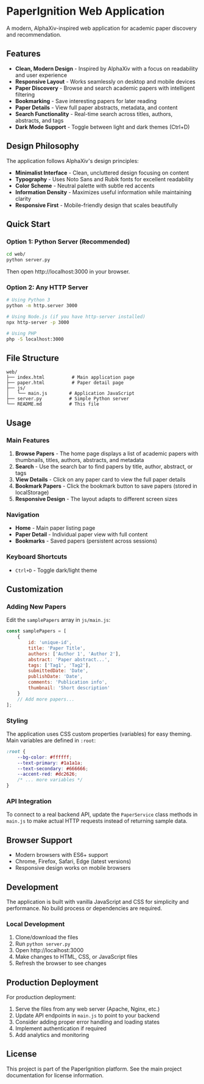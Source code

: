 # PaperIgnition Web Application

A modern, AlphaXiv-inspired web application for academic paper discovery and recommendation.

## Features

- **Clean, Modern Design** - Inspired by AlphaXiv with a focus on readability and user experience
- **Responsive Layout** - Works seamlessly on desktop and mobile devices  
- **Paper Discovery** - Browse and search academic papers with intelligent filtering
- **Bookmarking** - Save interesting papers for later reading
- **Paper Details** - View full paper abstracts, metadata, and content
- **Search Functionality** - Real-time search across titles, authors, abstracts, and tags
- **Dark Mode Support** - Toggle between light and dark themes (Ctrl+D)

## Design Philosophy

The application follows AlphaXiv's design principles:

- **Minimalist Interface** - Clean, uncluttered design focusing on content
- **Typography** - Uses Noto Sans and Rubik fonts for excellent readability
- **Color Scheme** - Neutral palette with subtle red accents
- **Information Density** - Maximizes useful information while maintaining clarity
- **Responsive First** - Mobile-friendly design that scales beautifully

## Quick Start

### Option 1: Python Server (Recommended)
```bash
cd web/
python server.py
```
Then open http://localhost:3000 in your browser.

### Option 2: Any HTTP Server
```bash
# Using Python 3
python -m http.server 3000

# Using Node.js (if you have http-server installed)
npx http-server -p 3000

# Using PHP
php -S localhost:3000
```

## File Structure

```
web/
├── index.html          # Main application page
├── paper.html          # Paper detail page
├── js/
│   └── main.js        # Application JavaScript
├── server.py          # Simple Python server
└── README.md          # This file
```

## Usage

### Main Features

1. **Browse Papers** - The home page displays a list of academic papers with thumbnails, titles, authors, abstracts, and metadata
2. **Search** - Use the search bar to find papers by title, author, abstract, or tags
3. **View Details** - Click on any paper card to view the full paper details
4. **Bookmark Papers** - Click the bookmark button to save papers (stored in localStorage)
5. **Responsive Design** - The layout adapts to different screen sizes

### Navigation

- **Home** - Main paper listing page
- **Paper Detail** - Individual paper view with full content
- **Bookmarks** - Saved papers (persistent across sessions)

### Keyboard Shortcuts

- `Ctrl+D` - Toggle dark/light theme

## Customization

### Adding New Papers

Edit the `samplePapers` array in `js/main.js`:

```javascript
const samplePapers = [
    {
        id: 'unique-id',
        title: 'Paper Title',
        authors: ['Author 1', 'Author 2'],
        abstract: 'Paper abstract...',
        tags: ['Tag1', 'Tag2'],
        submittedDate: 'Date',
        publishDate: 'Date',
        comments: 'Publication info',
        thumbnail: 'Short description'
    }
    // Add more papers...
];
```

### Styling

The application uses CSS custom properties (variables) for easy theming. Main variables are defined in `:root`:

```css
:root {
    --bg-color: #ffffff;
    --text-primary: #1a1a1a;
    --text-secondary: #666666;
    --accent-red: #dc2626;
    /* ... more variables */
}
```

### API Integration

To connect to a real backend API, update the `PaperService` class methods in `main.js` to make actual HTTP requests instead of returning sample data.

## Browser Support

- Modern browsers with ES6+ support
- Chrome, Firefox, Safari, Edge (latest versions)
- Responsive design works on mobile browsers

## Development

The application is built with vanilla JavaScript and CSS for simplicity and performance. No build process or dependencies are required.

### Local Development

1. Clone/download the files
2. Run `python server.py` 
3. Open http://localhost:3000
4. Make changes to HTML, CSS, or JavaScript files
5. Refresh the browser to see changes

## Production Deployment

For production deployment:

1. Serve the files from any web server (Apache, Nginx, etc.)
2. Update API endpoints in `main.js` to point to your backend
3. Consider adding proper error handling and loading states
4. Implement authentication if required
5. Add analytics and monitoring

## License

This project is part of the PaperIgnition platform. See the main project documentation for license information.